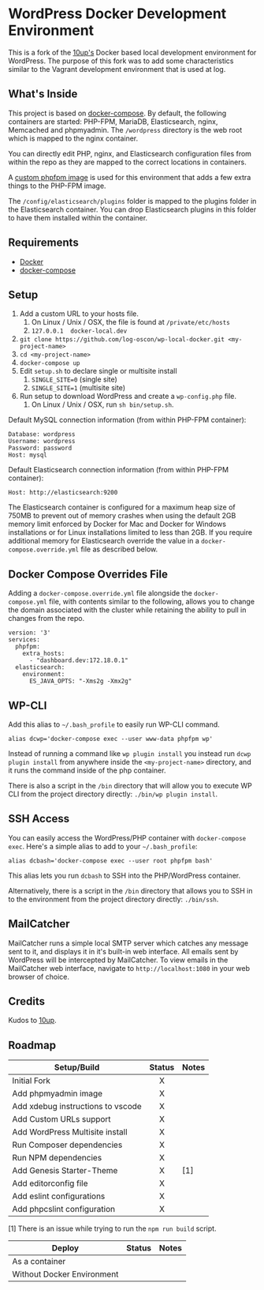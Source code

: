 # WordPress Docker Development Environment

This is a fork of the [10up's](https://github.com/10up/wp-local-docker) Docker based local development environment for WordPress.
The purpose of this fork was to add some characteristics similar to the Vagrant development environment that is used at log.

## What's Inside

This project is based on [docker-compose](https://docs.docker.com/compose/). By default, the following containers are started: PHP-FPM, MariaDB, Elasticsearch, nginx, Memcached and phpmyadmin. The `/wordpress` directory is the web root which is mapped to the nginx container.

You can directly edit PHP, nginx, and Elasticsearch configuration files from within the repo as they are mapped to the correct locations in containers.

A [custom phpfpm image](https://github.com/10up/phpfpm-image) is used for this environment that adds a few extra things to the PHP-FPM image.

The `/config/elasticsearch/plugins` folder is mapped to the plugins folder in the Elasticsearch container. You can drop Elasticsearch plugins in this folder to have them installed within the container.

## Requirements

* [Docker](https://www.docker.com/)
* [docker-compose](https://docs.docker.com/compose/)

## Setup

1. Add a custom URL to your hosts file.
    1. On Linux / Unix / OSX, the file is found at `/private/etc/hosts`
    2. `127.0.0.1  docker-local.dev`
2. `git clone https://github.com/log-oscon/wp-local-docker.git <my-project-name>`
3. `cd <my-project-name>`
4. `docker-compose up`
5. Edit `setup.sh` to declare single or multisite install
    1. `SINGLE_SITE=0` (single site)
    2. `SINGLE_SITE=1` (multisite site)
6. Run setup to download WordPress and create a `wp-config.php` file.
	1. On Linux / Unix / OSX, run `sh bin/setup.sh`.

Default MySQL connection information (from within PHP-FPM container):

```
Database: wordpress
Username: wordpress
Password: password
Host: mysql
```

Default Elasticsearch connection information (from within PHP-FPM container):

```Host: http://elasticsearch:9200```

The Elasticsearch container is configured for a maximum heap size of 750MB to prevent out of memory crashes when using the default 2GB memory limit enforced by Docker for Mac and Docker for Windows installations or for Linux installations limited to less than 2GB. If you require additional memory for Elasticsearch override the value in a `docker-compose.override.yml` file as described below.

## Docker Compose Overrides File

Adding a `docker-compose.override.yml` file alongside the `docker-compose.yml` file, with contents similar to
the following, allows you to change the domain associated with the cluster while retaining the ability to pull in changes from the repo.

```
version: '3'
services:
  phpfpm:
    extra_hosts:
      - "dashboard.dev:172.18.0.1"
  elasticsearch:
    environment:
      ES_JAVA_OPTS: "-Xms2g -Xmx2g"
```

## WP-CLI

Add this alias to `~/.bash_profile` to easily run WP-CLI command.

```
alias dcwp='docker-compose exec --user www-data phpfpm wp'
```

Instead of running a command like `wp plugin install` you instead run `dcwp plugin install` from anywhere inside the
`<my-project-name>` directory, and it runs the command inside of the php container.

There is also a script in the `/bin` directory that will allow you to execute WP CLI from the project directory directly: `./bin/wp plugin install`.

## SSH Access

You can easily access the WordPress/PHP container with `docker-compose exec`. Here's a simple alias to add to your `~/.bash_profile`:

```
alias dcbash='docker-compose exec --user root phpfpm bash'
```

This alias lets you run `dcbash` to SSH into the PHP/WordPress container.

Alternatively, there is a script in the `/bin` directory that allows you to SSH in to the environment from the project directory directly: `./bin/ssh`.

## MailCatcher

MailCatcher runs a simple local SMTP server which catches any message sent to it, and displays it in it's built-in web interface. All emails sent by WordPress will be intercepted by MailCatcher. To view emails in the MailCatcher web interface, navigate to `http://localhost:1080` in your web browser of choice.

## Credits

Kudos to [10up](https://github.com/10up/wp-local-docker).

## Roadmap

| Setup/Build                         | Status |  Notes  |
|-------------------------------------|:------:|---------|
| Initial Fork                        |    X   |         |
| Add phpmyadmin image                |    X   |         |
| Add xdebug instructions to vscode   |    X   |         |
| Add Custom URLs support             |    X   |         |
| Add WordPress Multisite install     |    X   |         |
| Run Composer dependencies           |    X   |         |
| Run NPM dependencies                |    X   |         |
| Add Genesis Starter-Theme           |    X   |  [1]    |
| Add editorconfig file               |    X   |         |
| Add eslint configurations           |    X   |         |
| Add phpcslint configuration         |    X   |         |

[1] There is an issue while trying to run the `npm run build` script.

| Deploy                              | Status |  Notes  |
|-------------------------------------|:------:|---------|
| As a container                      |        |         |
| Without Docker Environment          |        |         |
